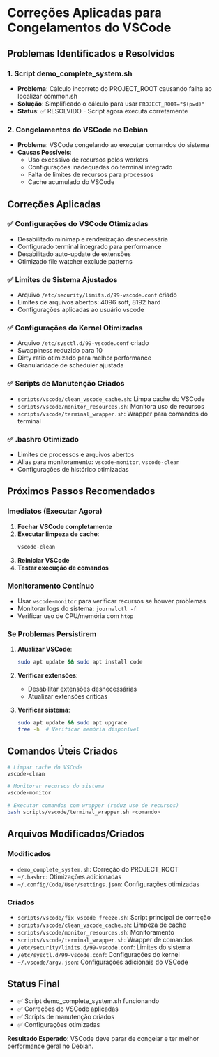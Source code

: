 # Correções Aplicadas para Congelamentos do VSCode

## Problemas Identificados e Resolvidos

### 1. Script demo_complete_system.sh
- **Problema**: Cálculo incorreto do PROJECT_ROOT causando falha ao localizar common.sh
- **Solução**: Simplificado o cálculo para usar `PROJECT_ROOT="$(pwd)"`
- **Status**: ✅ RESOLVIDO - Script agora executa corretamente

### 2. Congelamentos do VSCode no Debian
- **Problema**: VSCode congelando ao executar comandos do sistema
- **Causas Possíveis**:
  - Uso excessivo de recursos pelos workers
  - Configurações inadequadas do terminal integrado
  - Falta de limites de recursos para processos
  - Cache acumulado do VSCode

## Correções Aplicadas

### ✅ Configurações do VSCode Otimizadas
- Desabilitado minimap e renderização desnecessária
- Configurado terminal integrado para performance
- Desabilitado auto-update de extensões
- Otimizado file watcher exclude patterns

### ✅ Limites de Sistema Ajustados
- Arquivo `/etc/security/limits.d/99-vscode.conf` criado
- Limites de arquivos abertos: 4096 soft, 8192 hard
- Configurações aplicadas ao usuário vscode

### ✅ Configurações do Kernel Otimizadas
- Arquivo `/etc/sysctl.d/99-vscode.conf` criado
- Swappiness reduzido para 10
- Dirty ratio otimizado para melhor performance
- Granularidade de scheduler ajustada

### ✅ Scripts de Manutenção Criados
- `scripts/vscode/clean_vscode_cache.sh`: Limpa cache do VSCode
- `scripts/vscode/monitor_resources.sh`: Monitora uso de recursos
- `scripts/vscode/terminal_wrapper.sh`: Wrapper para comandos do terminal

### ✅ .bashrc Otimizado
- Limites de processos e arquivos abertos
- Alias para monitoramento: `vscode-monitor`, `vscode-clean`
- Configurações de histórico otimizadas

## Próximos Passos Recomendados

### Imediatos (Executar Agora)
1. **Fechar VSCode completamente**
2. **Executar limpeza de cache**:
   ```bash
   vscode-clean
   ```
3. **Reiniciar VSCode**
4. **Testar execução de comandos**

### Monitoramento Contínuo
- Usar `vscode-monitor` para verificar recursos se houver problemas
- Monitorar logs do sistema: `journalctl -f`
- Verificar uso de CPU/memória com `htop`

### Se Problemas Persistirem
1. **Atualizar VSCode**:
   ```bash
   sudo apt update && sudo apt install code
   ```

2. **Verificar extensões**:
   - Desabilitar extensões desnecessárias
   - Atualizar extensões críticas

3. **Verificar sistema**:
   ```bash
   sudo apt update && sudo apt upgrade
   free -h  # Verificar memória disponível
   ```

## Comandos Úteis Criados

```bash
# Limpar cache do VSCode
vscode-clean

# Monitorar recursos do sistema
vscode-monitor

# Executar comandos com wrapper (reduz uso de recursos)
bash scripts/vscode/terminal_wrapper.sh <comando>
```

## Arquivos Modificados/Criados

### Modificados
- `demo_complete_system.sh`: Correção do PROJECT_ROOT
- `~/.bashrc`: Otimizações adicionadas
- `~/.config/Code/User/settings.json`: Configurações otimizadas

### Criados
- `scripts/vscode/fix_vscode_freeze.sh`: Script principal de correção
- `scripts/vscode/clean_vscode_cache.sh`: Limpeza de cache
- `scripts/vscode/monitor_resources.sh`: Monitoramento
- `scripts/vscode/terminal_wrapper.sh`: Wrapper de comandos
- `/etc/security/limits.d/99-vscode.conf`: Limites do sistema
- `/etc/sysctl.d/99-vscode.conf`: Configurações do kernel
- `~/.vscode/argv.json`: Configurações adicionais do VSCode

## Status Final
- ✅ Script demo_complete_system.sh funcionando
- ✅ Correções do VSCode aplicadas
- ✅ Scripts de manutenção criados
- ✅ Configurações otimizadas

**Resultado Esperado**: VSCode deve parar de congelar e ter melhor performance geral no Debian.

